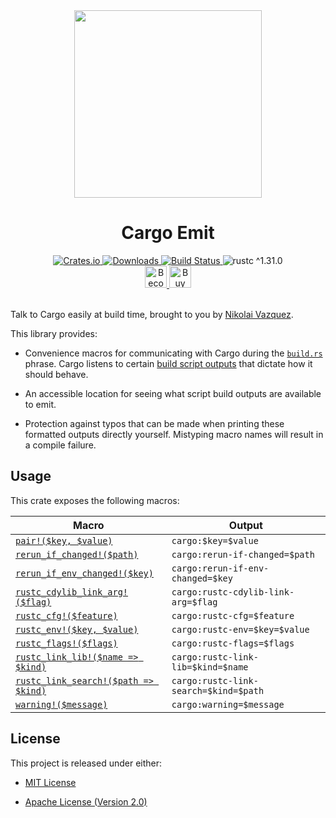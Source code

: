 <div align="center">
    <a href="https://github.com/nvzqz/cargo-emit">
        <img src="https://raw.githubusercontent.com/nvzqz/cargo-emit/assets/logo.svg?sanitize=true"
             width="300"
             height="300">
    </a>
    <h1>Cargo Emit</h1>
    <a href="https://crates.io/crates/cargo-emit">
        <img src="https://img.shields.io/crates/v/cargo-emit.svg" alt="Crates.io">
        <img src="https://img.shields.io/crates/d/cargo-emit.svg" alt="Downloads">
    </a>
    <a href="https://travis-ci.com/nvzqz/cargo-emit">
        <img src="https://travis-ci.com/nvzqz/cargo-emit.svg?branch=master" alt="Build Status">
    </a>
    <img src="https://img.shields.io/badge/rustc-^1.31.0-blue.svg" alt="rustc ^1.31.0">
    <br>
    <a href="https://www.patreon.com/nvzqz">
        <img src="https://c5.patreon.com/external/logo/become_a_patron_button.png" alt="Become a Patron!" height="35">
    </a>
    <a href="https://www.paypal.me/nvzqz">
        <img src="https://buymecoffee.intm.org/img/button-paypal-white.png" alt="Buy me a coffee" height="35">
    </a>
    <br><br>
</div>

Talk to Cargo easily at build time, brought to you by [Nikolai Vazquez].

This library provides:

- Convenience macros for communicating with Cargo during the [`build.rs`]
  phrase. Cargo listens to certain [build script outputs] that dictate how
  it should behave.

- An accessible location for seeing what script build outputs are available
  to emit.

- Protection against typos that can be made when printing these formatted
  outputs directly yourself. Mistyping macro names will result in a compile
  failure.

[Nikolai Vazquez]:      https://twitter.com/NikolaiVazquez
[`build.rs`]:           https://doc.rust-lang.org/cargo/reference/build-scripts.html
[build script outputs]: https://doc.rust-lang.org/cargo/reference/build-scripts.html#outputs-of-the-build-script

## Usage

This crate exposes the following macros:

| Macro                                  | Output                                |
|----------------------------------------|---------------------------------------|
| [`pair!($key, $value)`]                | `cargo:$key=$value`                   |
| [`rerun_if_changed!($path)`]           | `cargo:rerun-if-changed=$path`        |
| [`rerun_if_env_changed!($key)`]        | `cargo:rerun-if-env-changed=$key`     |
| [`rustc_cdylib_link_arg!($flag)`]      | `cargo:rustc-cdylib-link-arg=$flag`   |
| [`rustc_cfg!($feature)`]               | `cargo:rustc-cfg=$feature`            |
| [`rustc_env!($key, $value)`]           | `cargo:rustc-env=$key=$value`         |
| [`rustc_flags!($flags)`]               | `cargo:rustc-flags=$flags`            |
| [`rustc_link_lib!($name => $kind)`]    | `cargo:rustc-link-lib=$kind=$name`    |
| [`rustc_link_search!($path => $kind)`] | `cargo:rustc-link-search=$kind=$path` |
| [`warning!($message)`]                 | `cargo:warning=$message`              |

[`pair!($key, $value)`]:                  https://docs.rs/cargo-emit/0.1.0/cargo_emit/macro.pair.html
[`rerun_if_changed!($path)`]:      https://docs.rs/cargo-emit/0.1.0/cargo_emit/macro.rerun_if_changed.html
[`rerun_if_env_changed!($key)`]:  https://docs.rs/cargo-emit/0.1.0/cargo_emit/macro.rerun_if_env_changed.html
[`rustc_cdylib_link_arg!($flag)`]: https://docs.rs/cargo-emit/0.1.0/cargo_emit/macro.rustc_cdylib_link_arg.html
[`rustc_cfg!($feature)`]:             https://docs.rs/cargo-emit/0.1.0/cargo_emit/macro.rustc_cfg.html
[`rustc_env!($key, $value)`]:             https://docs.rs/cargo-emit/0.1.0/cargo_emit/macro.rustc_env.html
[`rustc_flags!($flags)`]:           https://docs.rs/cargo-emit/0.1.0/cargo_emit/macro.rustc_flags.html
[`rustc_link_lib!($name => $kind)`]:        https://docs.rs/cargo-emit/0.1.0/cargo_emit/macro.rustc_link_lib.html
[`rustc_link_search!($path => $kind)`]:     https://docs.rs/cargo-emit/0.1.0/cargo_emit/macro.rustc_link_search.html
[`warning!($message)`]:               https://docs.rs/cargo-emit/0.1.0/cargo_emit/macro.warning.html

## License

This project is released under either:

- [MIT License](https://github.com/nvzqz/cargo-emit/blob/master/LICENSE-MIT)

- [Apache License (Version 2.0)](https://github.com/nvzqz/cargo-emit/blob/master/LICENSE-APACHE)

